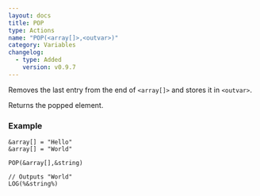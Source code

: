 ```yaml
---
layout: docs
title: POP
type: Actions
name: "POP(<array[]>,<outvar>)"
category: Variables
changelog:
  - type: Added
    version: v0.9.7
---
```

Removes the last entry from the end of `<array[]>` and stores it in `<outvar>`.

Returns the popped element.

### Example
```
&array[] = "Hello"
&array[] = "World"

POP(&array[],&string)

// Outputs "World"
LOG(%&string%)
```
